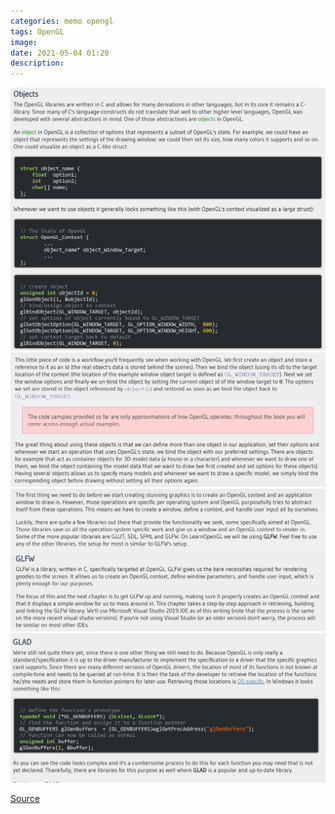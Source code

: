 ```yaml
---
categories: memo opengl
tags: OpenGL
image: 
date: 2021-05-04 01:20
description: 
---
```

<img class="mid-img" src="/assets/img/post/memo/OpenGL/2021-05-04/Screenshot%202021-05-03%20234434.png">
<img class="mid-img" src="/assets/img/post/memo/OpenGL/2021-05-04/Screenshot%202021-05-03%20234458.png">
<img class="mid-img" src="/assets/img/post/memo/OpenGL/2021-05-04/Screenshot%202021-05-04%20015115.png">
<img class="mid-img" src="/assets/img/post/memo/OpenGL/2021-05-04/Screenshot%202021-05-04%20014132.png">


[Source](https://learnopengl.com/Getting-started/Creating-a-window)